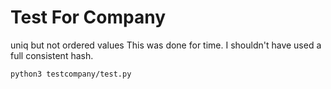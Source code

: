# Test For Company

uniq but not ordered values
This was done for time. I shouldn't have used a full consistent hash.

```bash
python3 testcompany/test.py
```

